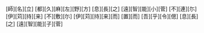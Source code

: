 [師][名][立] [都][久][麻][左][野][方] [息][長][之] [遠][智][能][小][菅] [不][連][尓] [伊][苅][持][来] [不][敷][尓] [伊][苅][持][来][而] [置][而] [吾][乎][令][偲] [息][長][之] [遠][智][能][子][菅]
